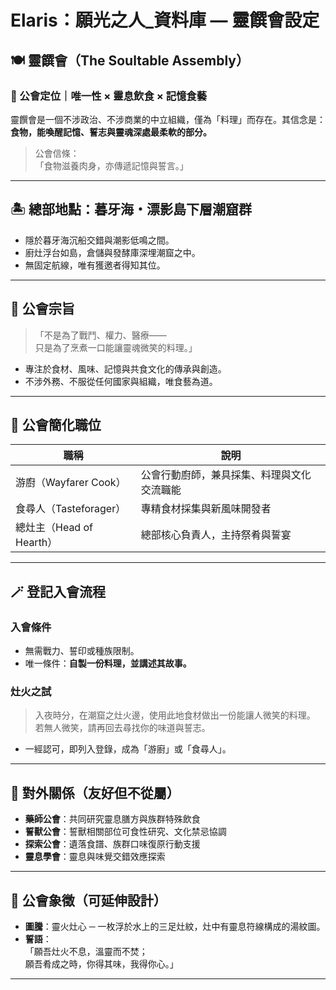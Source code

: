 
# Elaris：願光之人_資料庫 — 靈饌會設定

## 🍽️ 靈饌會（The Soultable Assembly）

### 📜 公會定位｜唯一性 × 靈息飲食 × 記憶食藝

靈饌會是一個不涉政治、不涉商業的中立組織，僅為「料理」而存在。其信念是：**食物，能喚醒記憶、誓志與靈魂深處最柔軟的部分。**

> 公會信條：  
>「食物滋養肉身，亦傳遞記憶與誓言。」

---

## 🏝️ 總部地點：暮牙海・漂影島下層潮窟群

- 隱於暮牙海沉船交錯與潮影低鳴之間。
- 廚灶浮台如島，倉儲與發酵庫深埋潮窟之中。
- 無固定航線，唯有獲邀者得知其位。

---

## 🎯 公會宗旨

>「不是為了戰鬥、權力、醫療——  
只是為了烹煮一口能讓靈魂微笑的料理。」

- 專注於食材、風味、記憶與共食文化的傳承與創造。
- 不涉外務、不服從任何國家與組織，唯食藝為道。

---

## 🧭 公會簡化職位

| 職稱         | 說明 |
|--------------|------|
| 游廚（Wayfarer Cook） | 公會行動廚師，兼具採集、料理與文化交流職能 |
| 食尋人（Tasteforager） | 專精食材採集與新風味開發者 |
| 總灶主（Head of Hearth） | 總部核心負責人，主持祭肴與誓宴 |

---

## 🪄 登記入會流程

### 入會條件
- 無需戰力、誓印或種族限制。
- 唯一條件：**自製一份料理，並講述其故事。**

### 灶火之試
> 入夜時分，在潮窟之灶火邊，使用此地食材做出一份能讓人微笑的料理。  
> 若無人微笑，請再回去尋找你的味道與誓志。

- 一經認可，即列入登錄，成為「游廚」或「食尋人」。

---

## 🤝 對外關係（友好但不從屬）

- **藥師公會**：共同研究靈息膳方與族群特殊飲食
- **誓獸公會**：誓獸相關部位可食性研究、文化禁忌協調
- **探索公會**：遺落食譜、族群口味復原行動支援
- **靈息學會**：靈息與味覺交錯效應探索

---

## 🔆 公會象徵（可延伸設計）

- **圖騰**：靈火灶心 ─ 一枚浮於水上的三足灶紋，灶中有靈息符線構成的湯紋圖。
- **誓語**：  
「願吾灶火不息，溫靈而不焚；  
願吾肴成之時，你得其味，我得你心。」

---
